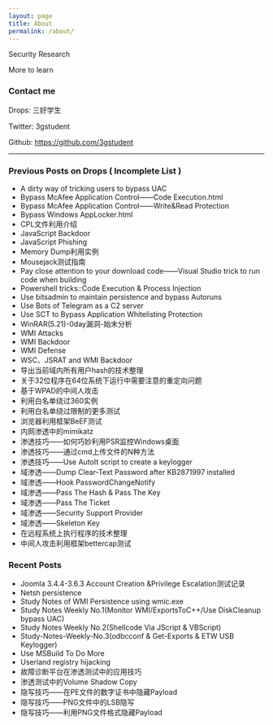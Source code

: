```yaml
---
layout: page
title: About
permalink: /about/
---
```


Security Research

More to learn


### Contact me

Drops:    三好学生

Twitter:  3gstudent

Github:  https://github.com/3gstudent

---

### Previous Posts on Drops ( Incomplete List )

- A dirty way of tricking users to bypass UAC
- Bypass McAfee Application Control——Code Execution.html
- Bypass McAfee Application Control——Write&Read Protection
- Bypass Windows AppLocker.html
- CPL文件利用介绍
- JavaScript Backdoor
- JavaScript Phishing
- Memory Dump利用实例
- Mousejack测试指南
- Pay close attention to your download code——Visual Studio trick to run code when building
- Powershell tricks::Code Execution & Process Injection
- Use bitsadmin to maintain persistence and bypass Autoruns
- Use Bots of Telegram as a C2 server
- Use SCT to Bypass Application Whitelisting Protection
- WinRAR(5.21)-0day漏洞-始末分析
- WMI Attacks
- WMI Backdoor
- WMI Defense
- WSC、JSRAT and WMI Backdoor
- 导出当前域内所有用户hash的技术整理
- 关于32位程序在64位系统下运行中需要注意的重定向问题
- 基于WPAD的中间人攻击
- 利用白名单绕过360实例
- 利用白名单绕过限制的更多测试
- 浏览器利用框架BeEF测试
- 内网渗透中的mimikatz
- 渗透技巧——如何巧妙利用PSR监控Windows桌面
- 渗透技巧——通过cmd上传文件的N种方法
- 渗透技巧——Use AutoIt script to create a keylogger
- 域渗透——Dump Clear-Text Password after KB2871997 installed
- 域渗透——Hook PasswordChangeNotify
- 域渗透——Pass The Hash & Pass The Key
- 域渗透——Pass The Ticket
- 域渗透——Security Support Provider
- 域渗透——Skeleton Key
- 在远程系统上执行程序的技术整理
- 中间人攻击利用框架bettercap测试

### Recent Posts

- Joomla 3.4.4-3.6.3 Account Creation &Privilege Escalation测试记录
- Netsh persistence
- Study Notes of WMI Persistence using wmic.exe
- Study Notes Weekly No.1(Monitor WMI/ExportsToC++/Use DiskCleanup bypass UAC)
- Study Notes Weekly No.2(Shellcode Via JScript & VBScript)
- Study-Notes-Weekly-No.3(odbcconf & Get-Exports & ETW USB Keylogger)
- Use MSBuild To Do More
- Userland registry hijacking
- 故障诊断平台在渗透测试中的应用技巧
- 渗透测试中的Volume Shadow Copy
- 隐写技巧——在PE文件的数字证书中隐藏Payload
- 隐写技巧——PNG文件中的LSB隐写
- 隐写技巧——利用PNG文件格式隐藏Payload
